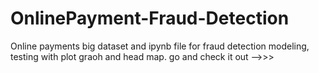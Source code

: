 # OnlinePayment-Fraud-Detection
Online payments big dataset and ipynb file for fraud detection modeling, testing with plot graoh and head map.
go and check it out -->>>
